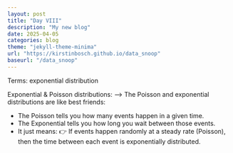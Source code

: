 ```yaml
---
layout: post
title: "Day VIII"
description: "My new blog"
date: 2025-04-05
categories: blog
theme: "jekyll-theme-minima"
url: "https://kirstinbosch.github.io/data_snoop"
baseurl: "/data_snoop"
---
```


Terms: exponential distribution

Exponential & Poisson distributions:
--> The Poisson and exponential distributions are like best friends:
- The Poisson tells you how many events happen in a given time.
- The Exponential tells you how long you wait between those events.
- It just means:
👉 If events happen randomly at a steady rate (Poisson), then the time between each event is exponentially distributed.
